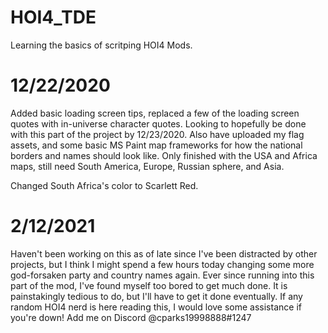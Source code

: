 # HOI4_TDE

Learning the basics of scritping HOI4 Mods.

# 12/22/2020 
  Added basic loading screen tips, replaced a few of the loading screen quotes with in-universe character quotes. Looking to hopefully be done with this part of the project by 12/23/2020. Also have uploaded my flag assets, and some basic MS Paint map frameworks for how the national borders and names should look like. Only finished with the USA and Africa maps, still need South America, Europe, Russian sphere, and Asia. 

Changed South Africa's color to Scarlett Red.




# 2/12/2021 
  Haven't been working on this as of late since I've been distracted by other projects, but I think I might spend a few hours today changing some more god-forsaken party and country names again. Ever since running into this part of the mod, I've found myself too bored to get much done. It is painstakingly tedious to do, but I'll have to get it done eventually. If any random HOI4 nerd is here reading this, I would love some assistance if you're down! Add me on Discord @cparks19998888#1247
